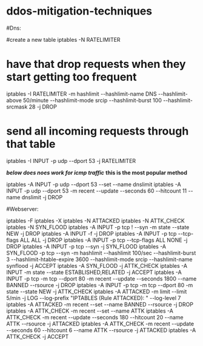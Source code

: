 ddos-mitigation-techniques
==========================

#Dns:

#create a new table
iptables -N RATELIMITER

# have that drop requests when they start getting too frequent
iptables -I RATELIMITER -m hashlimit    --hashlimit-name DNS --hashlimit-above 50/minute --hashlimit-mode srcip    --hashlimit-burst 100 --hashlimit-srcmask 28 -j DROP

# send all incoming requests through that table
iptables -I INPUT -p udp --dport 53 -j RATELIMITER

*******below does noes work for icmp traffic*******
**this is the most popular method**

iptables -A INPUT -p udp --dport 53 --set --name dnslimit
iptables -A INPUT -p udp --dport 53 -m recent --update --seconds 60 --hitcount 11 --name dnslimit -j DROP

#Webserver:

iptables -F
iptables -X
iptables -N ATTACKED
iptables -N ATTK_CHECK
iptables -N SYN_FLOOD
iptables -A INPUT -p tcp ! --syn -m state --state NEW -j DROP
iptables -A INPUT -f -j DROP
iptables -A INPUT -p tcp --tcp-flags ALL ALL -j DROP
iptables -A INPUT -p tcp --tcp-flags ALL NONE -j DROP
iptables -A INPUT -p tcp --syn -j SYN_FLOOD
iptables -A SYN_FLOOD -p tcp --syn -m hashlimit --hashlimit 100/sec --hashlimit-burst 3 --hashlimit-htable-expire 3600 --hashlimit-mode srcip  --hashlimit-name synflood -j ACCEPT
iptables -A SYN_FLOOD -j ATTK_CHECK
iptables -A INPUT -m state --state ESTABLISHED,RELATED -j ACCEPT
iptables -A INPUT -p tcp -m tcp --dport 80 -m recent --update --seconds 1800 --name BANNED --rsource -j DROP
iptables -A INPUT -p tcp -m tcp --dport 80 -m state --state NEW -j ATTK_CHECK
iptables -A ATTACKED -m limit --limit 5/min -j LOG --log-prefix "IPTABLES (Rule ATTACKED): " --log-level 7
iptables -A ATTACKED -m recent --set --name BANNED --rsource -j DROP
iptables -A ATTK_CHECK -m recent --set --name ATTK
iptables -A ATTK_CHECK -m recent --update --seconds 180 --hitcount 20 --name ATTK --rsource -j ATTACKED
iptables -A ATTK_CHECK -m recent --update --seconds 60 --hitcount 6 --name ATTK --rsource -j ATTACKED
iptables -A ATTK_CHECK -j ACCEPT
